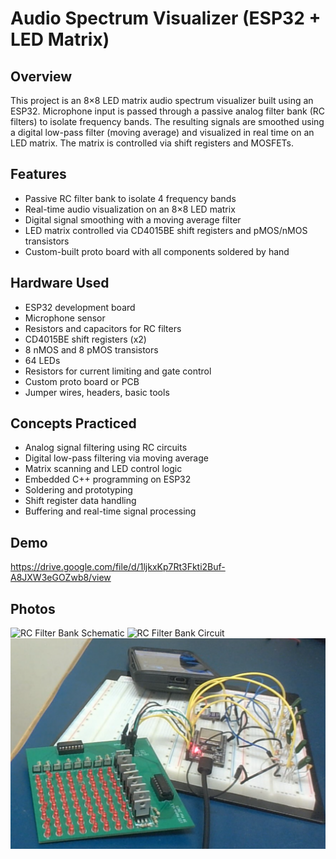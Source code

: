 # Audio Spectrum Visualizer (ESP32 + LED Matrix)

## Overview
This project is an 8×8 LED matrix audio spectrum visualizer built using an ESP32. Microphone input is passed through a passive analog filter bank (RC filters) to isolate frequency bands. The resulting signals are smoothed using a digital low-pass filter (moving average) and visualized in real time on an LED matrix. The matrix is controlled via shift registers and MOSFETs.

## Features
- Passive RC filter bank to isolate 4 frequency bands
- Real-time audio visualization on an 8×8 LED matrix
- Digital signal smoothing with a moving average filter
- LED matrix controlled via CD4015BE shift registers and pMOS/nMOS transistors
- Custom-built proto board with all components soldered by hand

## Hardware Used
- ESP32 development board  
- Microphone sensor  
- Resistors and capacitors for RC filters  
- CD4015BE shift registers (x2)  
- 8 nMOS and 8 pMOS transistors  
- 64 LEDs  
- Resistors for current limiting and gate control  
- Custom proto board or PCB  
- Jumper wires, headers, basic tools

## Concepts Practiced
- Analog signal filtering using RC circuits  
- Digital low-pass filtering via moving average  
- Matrix scanning and LED control logic  
- Embedded C++ programming on ESP32  
- Soldering and prototyping  
- Shift register data handling  
- Buffering and real-time signal processing

## Demo
https://drive.google.com/file/d/1ljkxKp7Rt3Fkti2Buf-A8JXW3eGOZwb8/view

## Photos
![RC Filter Bank Schematic](images/RCFilterBank_Schematic.PNG)
![RC Filter Bank Circuit](images/RCFilterBank_Circuit.PNG)
![LED Matrix 8x8 Circuit](LEDMatrix8x8_Circuit.PNG)

